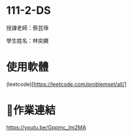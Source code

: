 # 111-2-DS
授課老師：蔡芸琤

學生姓名：林奕嫻

# 使用軟體

 (leetcode)[https://leetcode.com/problemset/all/]

# 📖作業連結

https://youtu.be/Gppmc_Im2MA
